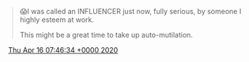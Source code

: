 > 😱I was called an INFLUENCER just now, fully serious, by someone I highly esteem at work\.  
>   
> This might be a great time to take up auto\-mutilation\.

<img src="../../media/tweet.ico" width="12" /> [Thu Apr 16 07:46:34 +0000 2020](https://twitter.com/DromerDenker/status/1250692042277236737)